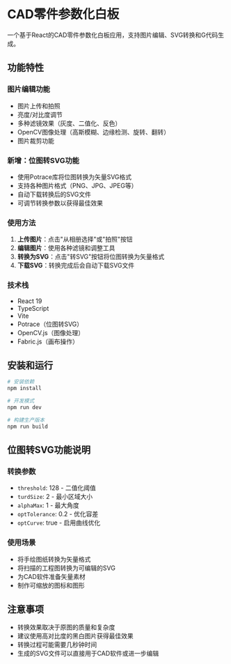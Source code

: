 # CAD零件参数化白板

一个基于React的CAD零件参数化白板应用，支持图片编辑、SVG转换和G代码生成。

## 功能特性

### 图片编辑功能
- 图片上传和拍照
- 亮度/对比度调节
- 多种滤镜效果（灰度、二值化、反色）
- OpenCV图像处理（高斯模糊、边缘检测、旋转、翻转）
- 图片裁剪功能

### 新增：位图转SVG功能
- 使用Potrace库将位图转换为矢量SVG格式
- 支持各种图片格式（PNG、JPG、JPEG等）
- 自动下载转换后的SVG文件
- 可调节转换参数以获得最佳效果

### 使用方法

1. **上传图片**：点击"从相册选择"或"拍照"按钮
2. **编辑图片**：使用各种滤镜和调整工具
3. **转换为SVG**：点击"转SVG"按钮将位图转换为矢量格式
4. **下载SVG**：转换完成后会自动下载SVG文件

### 技术栈

- React 19
- TypeScript
- Vite
- Potrace（位图转SVG）
- OpenCV.js（图像处理）
- Fabric.js（画布操作）

## 安装和运行

```bash
# 安装依赖
npm install

# 开发模式
npm run dev

# 构建生产版本
npm run build
```

## 位图转SVG功能说明

### 转换参数
- `threshold`: 128 - 二值化阈值
- `turdSize`: 2 - 最小区域大小
- `alphaMax`: 1 - 最大角度
- `optTolerance`: 0.2 - 优化容差
- `optCurve`: true - 启用曲线优化

### 使用场景
- 将手绘图纸转换为矢量格式
- 将扫描的工程图转换为可编辑的SVG
- 为CAD软件准备矢量素材
- 制作可缩放的图标和图形

## 注意事项

- 转换效果取决于原图的质量和复杂度
- 建议使用高对比度的黑白图片获得最佳效果
- 转换过程可能需要几秒钟时间
- 生成的SVG文件可以直接用于CAD软件或进一步编辑 